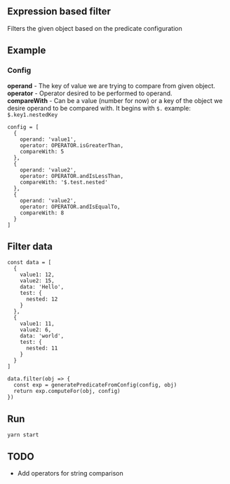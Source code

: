 ## Expression based filter

Filters the given object based on the predicate configuration

## Example

### Config 
  **operand** - The key of value we are trying to compare from given object. <br>
  **operator** - Operator desired to be performed to operand.<br>
  **compareWith** - Can be a value (number for now) or a key of the object we desire operand to be compared with. It begins with `$.` example: `$.key1.nestedKey`

```
config = [
  {
    operand: 'value1',
    operator: OPERATOR.isGreaterThan,
    compareWith: 5
  },
  {
    operand: 'value2',
    operator: OPERATOR.andIsLessThan,
    compareWith: '$.test.nested'
  },
  {
    operand: 'value2',
    operator: OPERATOR.andIsEqualTo,
    compareWith: 8
  }
] 
```
## Filter data

```
const data = [
  {
    value1: 12,
    value2: 15,
    data: 'Hello',
    test: {
      nested: 12
    }
  },
  {
    value1: 11,
    value2: 6,
    data: 'world',
    test: {
      nested: 11
    }
  }
]

data.filter(obj => {
  const exp = generatePredicateFromConfig(config, obj)
  return exp.computeFor(obj, config)
})
```

## Run

```
yarn start
```

## TODO

- Add operators for string comparison
